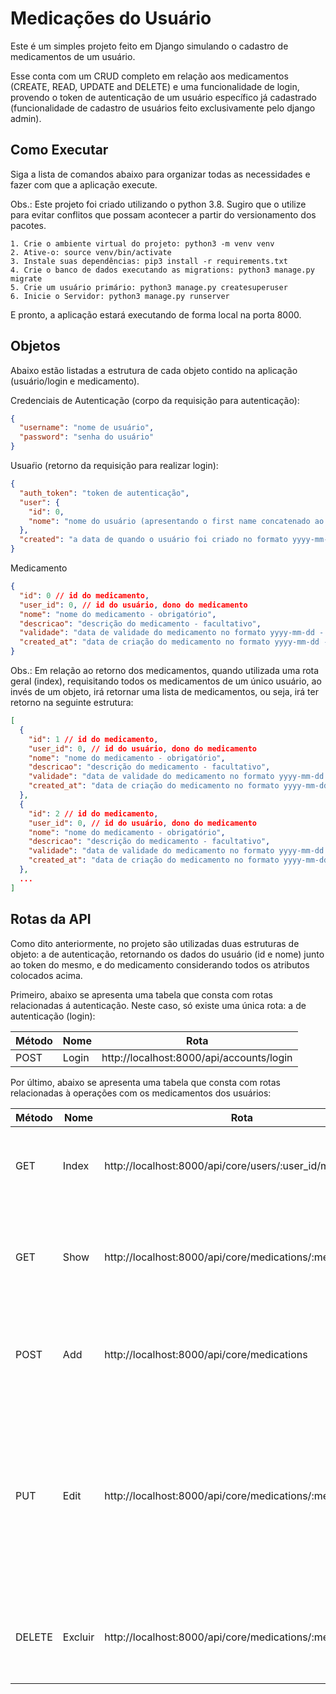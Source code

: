 # Medicações do Usuário

Este é um simples projeto feito em Django simulando o cadastro de medicamentos de um usuário.

Esse conta com um CRUD completo em relação aos medicamentos (CREATE, READ, UPDATE and DELETE) e uma funcionalidade de
login, provendo o token de autenticação de um usuário específico já cadastrado (funcionalidade de cadastro de usuários
feito exclusivamente pelo django admin).

## Como Executar

Siga a lista de comandos abaixo para organizar todas as necessidades e fazer com que a aplicação execute.</br>

Obs.: Este projeto foi criado utilizando o python 3.8. Sugiro que o utilize para evitar conflitos que possam acontecer a partir do versionamento dos pacotes. </br>

```text
1. Crie o ambiente virtual do projeto: python3 -m venv venv
2. Ative-o: source venv/bin/activate
3. Instale suas dependências: pip3 install -r requirements.txt
4. Crie o banco de dados executando as migrations: python3 manage.py migrate
5. Crie um usuário primário: python3 manage.py createsuperuser
6. Inicie o Servidor: python3 manage.py runserver
```
E pronto, a aplicação estará executando de forma local na porta 8000.

## Objetos

Abaixo estão listadas a estrutura de cada objeto contido na aplicação (usuário/login e medicamento).

Credenciais de Autenticação (corpo da requisição para autenticação):

```json
{
  "username": "nome de usuário",
  "password": "senha do usuário"
}
```

Usuaŕio (retorno da requisição para realizar login):
```json
{
  "auth_token": "token de autenticação",
  "user": {
    "id": 0,
    "nome": "nome do usuário (apresentando o first name concatenado ao last name do usuário)"
  },
  "created": "a data de quando o usuário foi criado no formato yyyy-mm-ddThh:mm:ss:mmmmmmZ"
}
```

Medicamento
```json
{
  "id": 0 // id do medicamento,
  "user_id": 0, // id do usuário, dono do medicamento
  "nome": "nome do medicamento - obrigatório",
  "descricao": "descrição do medicamento - facultativo",
  "validade": "data de validade do medicamento no formato yyyy-mm-dd - obrigatório",
  "created_at": "data de criação do medicamento no formato yyyy-mm-dd - criado automaticamente"
}
```

Obs.: Em relação ao retorno dos medicamentos, quando utilizada uma rota geral (index), requisitando todos os
medicamentos de um único usuário, ao invés de um objeto, irá retornar uma lista de medicamentos, ou seja, irá
ter retorno na seguinte estrutura:
```json
[
  {
    "id": 1 // id do medicamento,
    "user_id": 0, // id do usuário, dono do medicamento
    "nome": "nome do medicamento - obrigatório",
    "descricao": "descrição do medicamento - facultativo",
    "validade": "data de validade do medicamento no formato yyyy-mm-dd - obrigatório",
    "created_at": "data de criação do medicamento no formato yyyy-mm-dd - criado automaticamente"
  },
  {
    "id": 2 // id do medicamento,
    "user_id": 0, // id do usuário, dono do medicamento
    "nome": "nome do medicamento - obrigatório",
    "descricao": "descrição do medicamento - facultativo",
    "validade": "data de validade do medicamento no formato yyyy-mm-dd - obrigatório",
    "created_at": "data de criação do medicamento no formato yyyy-mm-dd - criado automaticamente"
  },
  ...
]
```

## Rotas da API

Como dito anteriormente, no projeto são utilizadas duas estruturas de objeto: a de autenticação, retornando os dados
do usuário (id e nome) junto ao token do mesmo, e do medicamento considerando todos os atributos colocados acima.

Primeiro, abaixo se apresenta uma tabela que consta com rotas relacionadas á autenticação. Neste caso, só existe
uma única rota: a de autenticação (login):

| Método | Nome   | Rota                                      |
|--------|--------|-------------------------------------------|
| POST   | Login  | http://localhost:8000/api/accounts/login  |

Por último, abaixo se apresenta uma tabela que consta com rotas relacionadas à operações com os medicamentos dos
usuários:

| Método | Nome   | Rota                                                      | Descrição                                                                                                                                                                             |
|--------|--------|-----------------------------------------------------------|---------------------------------------------------------------------------------------------------------------------------------------------------------------------------------------|
| GET    | Index  | http://localhost:8000/api/core/users/:user_id/medications | Listar todos os medicamentos do usuário cujo id foi fornecido no lugar de ```:user_id```.                                                                                             |
| GET    | Show   | http://localhost:8000/api/core/medications/:medication_id | Retornar um único medicamento de acordo com seu id (fornecido no lugar de ```:medication_id```).                                                                                      |
| POST   | Add    | http://localhost:8000/api/core/medications                | Adicionar um medicamento com o envio dos dados seguindo a estrutura do objeto apresentado.                                                                                            |
| PUT    | Edit   | http://localhost:8000/api/core/medications/:medication_id | Editar um medicamento com o envio dos dados do medicamento seguindo a estrutura do objeto apresentado e com o id do medicamento existente fornecido no lugar de ```:medication_id```. |
| DELETE | Excluir| http://localhost:8000/api/core/medications/:medication_id | Excluir um medicamento existente, cujo id deve ser fornecido no lugar de ```:medication_id```.
